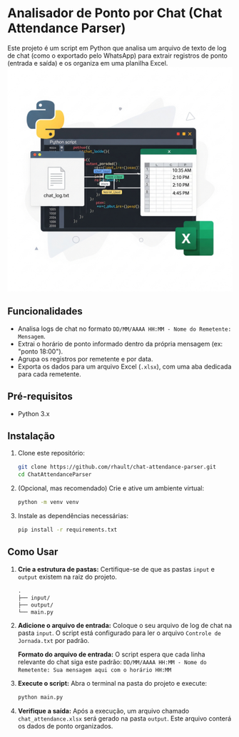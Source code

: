 # Analisador de Ponto por Chat (Chat Attendance Parser)

Este projeto é um script em Python que analisa um arquivo de texto de log de chat (como o exportado pelo WhatsApp) para extrair registros de ponto (entrada e saída) e os organiza em uma planilha Excel.
![img](./chat.png)

## Funcionalidades

- Analisa logs de chat no formato `DD/MM/AAAA HH:MM - Nome do Remetente: Mensagem`.
- Extrai o horário de ponto informado dentro da própria mensagem (ex: "ponto 18:00").
- Agrupa os registros por remetente e por data.
- Exporta os dados para um arquivo Excel (`.xlsx`), com uma aba dedicada para cada remetente.

## Pré-requisitos

- Python 3.x

## Instalação

1.  Clone este repositório:

    ```bash
    git clone https://github.com/rhault/chat-attendance-parser.git
    cd ChatAttendanceParser
    ```

2.  (Opcional, mas recomendado) Crie e ative um ambiente virtual:

    ```bash
    python -m venv venv
    ```

3.  Instale as dependências necessárias:
    ```bash
    pip install -r requirements.txt
    ```

## Como Usar

1.  **Crie a estrutura de pastas:**
    Certifique-se de que as pastas `input` e `output` existem na raiz do projeto.

    ```
    .
    ├── input/
    ├── output/
    └── main.py
    ```

2.  **Adicione o arquivo de entrada:**
    Coloque o seu arquivo de log de chat na pasta `input`. O script está configurado para ler o arquivo `Controle de Jornada.txt` por padrão.

    **Formato do arquivo de entrada:**
    O script espera que cada linha relevante do chat siga este padrão:
    `DD/MM/AAAA HH:MM - Nome do Remetente: Sua mensagem aqui com o horário HH:MM`

3.  **Execute o script:**
    Abra o terminal na pasta do projeto e execute:

    ```bash
    python main.py
    ```

4.  **Verifique a saída:**
    Após a execução, um arquivo chamado `chat_attendance.xlsx` será gerado na pasta `output`. Este arquivo conterá os dados de ponto organizados.
